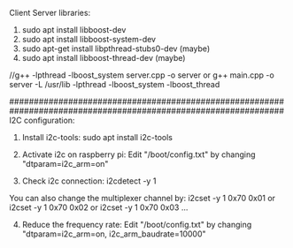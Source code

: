 Client Server libraries:

1. sudo apt install libboost-dev
2. sudo apt install libboost-system-dev
3. sudo apt-get install libpthread-stubs0-dev (maybe)
4. sudo apt install libboost-thread-dev (maybe)


//g++ -lpthread -lboost_system server.cpp -o server    or    g++ main.cpp -o server -L /usr/lib -lpthread -lboost_system -lboost_thread




################################################################################################################
I2C configuration:


1. Install i2c-tools:
sudo apt install i2c-tools

2. Activate i2c on raspberry pi:
Edit "/boot/config.txt" by changing "dtparam=i2c_arm=on"

3. Check i2c connection:
i2cdetect -y 1

You can also change the multiplexer channel by:
i2cset -y 1 0x70 0x01
or
i2cset -y 1 0x70 0x02
or 
i2cset -y 1 0x70 0x03 
...

4. Reduce the frequency rate:
Edit "/boot/config.txt" by changing "dtparam=i2c_arm=on, i2c_arm_baudrate=10000"